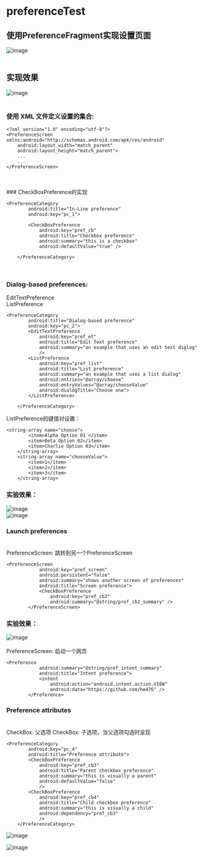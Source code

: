 
# preferenceTest
## 使用PreferenceFragment实现设置页面<br>
![image](https://github.com/he476/preferenceTest/blob/master/images/6.JPG)<br><br>
## 实现效果
![image](https://github.com/he476/preferenceTest/blob/master/images/1.png)<br><br>
### 使用 XML 文件定义设置的集合:<br>
```
<?xml version="1.0" encoding="utf-8"?>
<PreferenceScreen xmlns:android="http://schemas.android.com/apk/res/android"
    android:layout_width="match_parent"
    android:layout_height="match_parent">
    ...
    ...
</PreferenceScreen>
```
<br>


<br>
### CheckBoxPreference的实现<br>

```
<PreferenceCategory
        android:title="In-Line preference"
        android:key="pc_1">

        <CheckBoxPreference
            android:key="pref_cb"
            android:title="Checkbox preference"
            android:summary="this is a checkbox"
            android:defaultValue="true" />

    </PreferenceCategory>
```
<br>

### Dialog-based preferences:<br>

EditTextPreference<br>
ListPreference<br>
```
<PreferenceCategory
        android:title="Dialog-based preference"
        android:key="pc_2">
        <EditTextPreference
            android:key="pref_et"
            android:title="Edit Text preference"
            android:summary="an example that uses an edit text diglog"
            />
        <ListPreference
            android:key="pref_list"
            android:title="List preference"
            android:summary="an example that uses a list dialog"
            android:entries="@array/choose"
            android:entryValues="@array/chooseValue"
            android:dialogTitle="Choose one">
        </ListPreference>

    </PreferenceCategory>
```

ListPreference的键值对设置：
```
<string-array name="choose">
        <item>Alpha Option 01 </item>
        <item>Beta Option 02</item>
        <item>Charlie Option 03</item>
    </string-array>
    <string-array name="chooseValue">
        <item>1</item>
        <item>2</item>
        <item>3</item>
    </string-array>
```
### 实验效果：
![image](https://github.com/he476/preferenceTest/blob/master/images/2.png)<br>
![image](https://github.com/he476/preferenceTest/blob/master/images/3.png)<br>

### Launch preferences<br><br>
PreferenceScreen: 跳转到另一个PreferenceScreen<br>
```
<PreferenceScreen
            android:key="pref_screen"
            android:persistent="false"
            android:summary="shows another screen of preferences"
            android:title="Screen preference">
            <CheckBoxPreference
                android:key="pref_cb2"
                android:summary="@string/pref_cb2_summary" />
        </PreferenceScreen>
```
### 实验效果：
![image](https://github.com/he476/preferenceTest/blob/master/images/4.png)<br><br>
PreferenceScreen: 启动一个网页<br>
```
<Preference
            android:summary="@string/pref_intent_summary"
            android:title="Intent preference">
            <intent
                android:action="android.intent.action.VIEW"
                android:data="https://github.com/he476" />
        </Preference>
```
### Preference attributes<br><br>
CheckBox: 父选项
CheckBox: 子选项，当父选项勾选时呈现
```
<PreferenceCategory
        android:key="pc_4"
        android:title="Preference attribute">
        <CheckBoxPreference
            android:key="pref_cb3"
            android:title="Parent checkbox preference"
            android:summary="this is visually a parent"
            android:defaultValue="false"
            />
        <CheckBoxPreference
            android:key="pref_cb4"
            android:title="Child checkbox preference"
            android:summary="this is visually a child"
            android:dependency="pref_cb3"
            />
    </PreferenceCategory>
```
![image](https://github.com/he476/preferenceTest/blob/master/images/1.png)<br>



![image](https://github.com/he476/preferenceTest/blob/master/images/5.png)<br>
